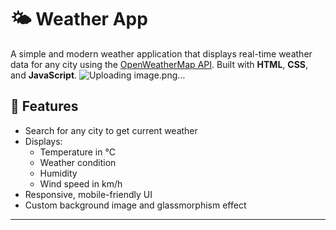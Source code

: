 # 🌤️ Weather App

A simple and modern weather application that displays real-time weather data for any city using the [OpenWeatherMap API](https://openweathermap.org/api). Built with **HTML**, **CSS**, and **JavaScript**.
![Uploading image.png…]()

## 🔧 Features

- Search for any city to get current weather
- Displays:
  - Temperature in °C
  - Weather condition
  - Humidity
  - Wind speed in km/h
- Responsive, mobile-friendly UI
- Custom background image and glassmorphism effect

---
